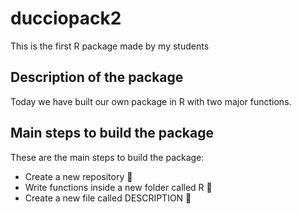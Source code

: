 # ducciopack2
This is the first R package made by my students

## Description of the package
Today we have built our own package in R with two major functions.

## Main steps to build the package

These are the main steps to build the package:
+ Create a new repository 📘
+ Write functions inside a new folder called R 📁
+ Create a new file called DESCRIPTION 📝
